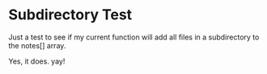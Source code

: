 [//]: # (tags: subdirectory_test, #e1f5fe; red, #ff0000; blue, #00ff00)
# Subdirectory Test

Just a test to see if my current function will add all files in a subdirectory to the notes[] array.

Yes, it does. yay!
